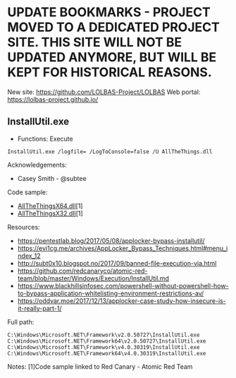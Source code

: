 # UPDATE BOOKMARKS - PROJECT MOVED TO A DEDICATED PROJECT SITE. THIS SITE WILL NOT BE UPDATED ANYMORE, BUT WILL BE KEPT FOR HISTORICAL REASONS.
New site: https://github.com/LOLBAS-Project/LOLBAS
Web portal: https://lolbas-project.github.io/ 
## InstallUtil.exe

* Functions: Execute

```
InstallUtil.exe /logfile= /LogToConsole=false /U AllTheThings.dll
```

Acknowledgements:
* Casey Smith - @subtee


Code sample:
* [AllTheThingsX64.dll](https://github.com/redcanaryco/atomic-red-team/blob/master/Windows/Payloads/AllTheThings/AllTheThingsx64.dll)[1]
* [AllTheThingsX32.dll](https://github.com/redcanaryco/atomic-red-team/blob/master/Windows/Payloads/AllTheThings/AllTheThingsx32.dll)[1]

Resources:
* https://pentestlab.blog/2017/05/08/applocker-bypass-installutil/       
* https://evi1cg.me/archives/AppLocker_Bypass_Techniques.html#menu_index_12      
* http://subt0x10.blogspot.no/2017/09/banned-file-execution-via.html      
* https://github.com/redcanaryco/atomic-red-team/blob/master/Windows/Execution/InstallUtil.md      
* https://www.blackhillsinfosec.com/powershell-without-powershell-how-to-bypass-application-whitelisting-environment-restrictions-av/      
* https://oddvar.moe/2017/12/13/applocker-case-study-how-insecure-is-it-really-part-1/      

Full path:
```
C:\Windows\Microsoft.NET\Framework\v2.0.50727\InstallUtil.exe
C:\Windows\Microsoft.NET\Framework64\v2.0.50727\InstallUtil.exe
C:\Windows\Microsoft.NET\Framework\v4.0.30319\InstallUtil.exe
C:\Windows\Microsoft.NET\Framework64\v4.0.30319\InstallUtil.exe
```

Notes:
[1]Code sample linked to Red Canary - Atomic Red Team


 


